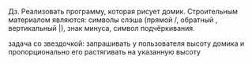 Дз. Реализовать программу, которая рисует домик. Строительным материалом являются: 
символы слэша (прямой /, обратный , вертикальный |), знак минуса, символ подчёркивания.

задача со звездочкой:
запрашивать у пользователя высоту домика и пропорционально его растягивать на указанную высоту